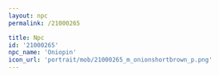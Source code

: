 ```yaml
---
layout: npc
permalink: /21000265

title: Npc
id: '21000265'
npc_name: 'Oniopin'
icon_url: 'portrait/mob/21000265_m_onionshortbrown_p.png'
---
```

